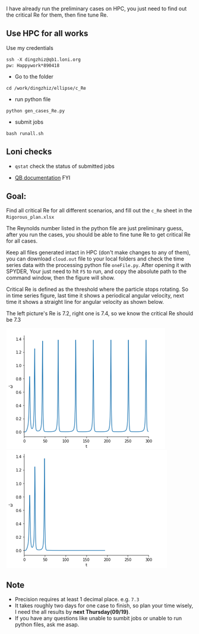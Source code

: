I have already run the preliminary cases on HPC, you just need to find out the critical Re for them, then fine tune Re.

## Use HPC for all works
Use my credentials
```
ssh -X dingzhiz@qb1.loni.org
pw: Happywork*890418
```
* Go to the folder
```
cd /work/dingzhiz/ellipse/c_Re
```
* run python file
```
python gen_cases_Re.py
```
* submit jobs
```
bash runall.sh
```

## Loni checks
* `qstat` check the status of submitted jobs

* [QB documentation](http://www.hpc.lsu.edu/docs/guides.php?system=QB2) FYI

## Goal:
Find all critical Re for all different scenarios, and fill out the `c_Re` sheet in the `Rigorous_plan.xlsx`

The Reynolds number listed in the python file are just preliminary guess, after you run the cases, you should be able to fine tune Re to get critical Re for all cases.

Keep all files generated intact in HPC (don't make changes to any of them), you can download `cloud.out` file to your local folders and check the time series data with the processing python file `oneFile.py`. After opening it with SPYDER, Your just need to hit `F5` to run, and copy the absolute path to the command window, then the figure will show.

Critical Re is defined as the threshold where the particle stops rotating. So in time series figure, last time it shows a periodical angular velocity, next time it shows a straight line for angular velocity as shown below.

The left picture's Re is 7.2, right one is 7.4, so we know the critical Re should be 7.3

![pic1](periodic.png)
![pic2](linger.png)

## Note
* Precision requires at least 1 decimal place. e.g. `7.3`  
* It takes roughly two days for one case to finish, so plan your time wisely, I need the all results by **next Thursday(09/19)**.
* If you have any questions like unable to sumbit jobs or unable to run python files, ask me asap.

